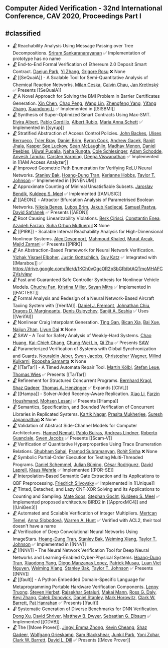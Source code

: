 ## Computer Aided Verification - 32nd International Conference, CAV 2020, Proceedings Part I
#classified
---
-	[🔓](https://doi.org/10.1007/978-3-030-53288-8_30) Reachability Analysis Using Message Passing over Tree Decompositions.
	[Sriram Sankaranarayanan](https://dblp.org/pid/82/1542.html)
	✅ Implementation of prototype has no name
-	[🔓](https://doi.org/10.1007/978-3-030-53288-8_8) End-to-End Formal Verification of Ethereum 2.0 Deposit Smart Contract.
	[Daejun Park](https://dblp.org/pid/152/3639-1.html), [Yi Zhang](https://dblp.org/pid/64/6544.html), [Grigore Rosu](https://dblp.org/pid/r/GrigoreRosu.html)
	❌ None
-	[🔓](https://doi.org/10.1007/978-3-030-53288-8_32) [[SeQuaiA]] - A Scalable Tool for Semi-Quantitative Analysis of Chemical Reaction Networks.
	[Milan Ceska](https://dblp.org/pid/213/3728.html), [Calvin Chau](https://dblp.org/pid/269/9591.html), [Jan Kretínský](https://dblp.org/pid/95/6511.html)
	✅ Presents [[SeQuaiA]]
-	[🔓](https://doi.org/10.1007/978-3-030-53288-8_29) A Novel Approach for Solving the BMI Problem in Barrier Certificates Generation.
	[Xin Chen](https://dblp.org/pid/24/1518-27.html), [Chao Peng](https://dblp.org/pid/85/6436.html), [Wang Lin](https://dblp.org/pid/36/5376.html), [Zhengfeng Yang](https://dblp.org/pid/68/3884.html), [Yifang Zhang](https://dblp.org/pid/227/1124.html), [Xuandong Li](https://dblp.org/pid/76/5446.html)
	✅ Implemented in [[SISBMI]]
-	[🔓](https://doi.org/10.1007/978-3-030-53288-8_10) Synthesis of Super-Optimized Smart Contracts Using Max-SMT.
	[Elvira Albert](https://dblp.org/pid/a/ElviraAlbert.html), [Pablo Gordillo](https://dblp.org/pid/167/4507.html), [Albert Rubio](https://dblp.org/pid/29/6684.html), [Maria Anna Schett](https://dblp.org/pid/185/2487.html)
	✅ Implemented in [[syrup]]
-	[🔓](https://doi.org/10.1007/978-3-030-53288-8_9) Stratified Abstraction of Access Control Policies.
	[John Backes](https://dblp.org/pid/97/8857.html), [Ulises Berrueco](https://dblp.org/pid/269/9629.html), [Tyler Bray](https://dblp.org/pid/269/9691.html), [Daniel Brim](https://dblp.org/pid/269/9566.html), [Byron Cook](https://dblp.org/pid/36/113.html), [Andrew Gacek](https://dblp.org/pid/84/6151.html), [Ranjit Jhala](https://dblp.org/pid/47/4244.html), [Kasper Søe Luckow](https://dblp.org/pid/13/11526.html), [Sean McLaughlin](https://dblp.org/pid/66/5402.html), [Madhav Menon](https://dblp.org/pid/159/9350.html), [Daniel Peebles](https://dblp.org/pid/79/6508.html), [Ujjwal Pugalia](https://dblp.org/pid/269/9487.html), [Neha Rungta](https://dblp.org/pid/66/4832.html), [Cole Schlesinger](https://dblp.org/pid/31/10028.html), [Adam Schodde](https://dblp.org/pid/269/9505.html), [Anvesh Tanuku](https://dblp.org/pid/269/9587.html), [Carsten Varming](https://dblp.org/pid/29/2675.html), [Deepa Viswanathan](https://dblp.org/pid/19/1723.html)
	✅ Implemented in [[IAM Access Analyzer]]
-	[🔓](https://doi.org/10.1007/978-3-030-53288-8_4) Improved Geometric Path Enumeration for Verifying ReLU Neural Networks.
	[Stanley Bak](https://dblp.org/pid/16/7787.html), [Hoang-Dung Tran](https://dblp.org/pid/160/7295.html), [Kerianne Hobbs](https://dblp.org/pid/200/8219.html), [Taylor T. Johnson](https://dblp.org/pid/96/11505.html)
	✅ Implemented in [[NNENUM]]
-	[🔓](https://doi.org/10.1007/978-3-030-53288-8_21) Approximate Counting of Minimal Unsatisfiable Subsets.
	[Jaroslav Bendík](https://dblp.org/pid/181/7743.html), [Kuldeep S. Meel](https://dblp.org/pid/129/1623.html)
	✅ Implemented [[AMUSIC]]
-	[🔓](https://doi.org/10.1007/978-3-030-53288-8_28) [[AEON]] - Attractor Bifurcation Analysis of Parametrised Boolean Networks.
	[Nikola Benes](https://dblp.org/pid/71/1110.html), [Lubos Brim](https://dblp.org/pid/92/3060.html), [Jakub Kadlecaj](https://dblp.org/pid/269/9668.html), [Samuel Pastva](https://dblp.org/pid/167/4487.html), [David Safránek](https://dblp.org/pid/86/2438.html)
	✅ Presents [[AEON]]
-	[🔓](https://doi.org/10.1007/978-3-030-53288-8_17) Root Causing Linearizability Violations.
	[Berk Çirisci](https://dblp.org/pid/217/2770.html), [Constantin Enea](https://dblp.org/pid/72/2839.html), [Azadeh Farzan](https://dblp.org/pid/89/148.html), [Suha Orhun Mutluergil](https://dblp.org/pid/170/4198.html)
	❌ None
-	[🔓](https://doi.org/10.1007/978-3-030-53288-8_27) [[PIRK]] - Scalable Interval Reachability Analysis for High-Dimensional Nonlinear Systems.
	[Alex Devonport](https://dblp.org/pid/236/4995.html), [Mahmoud Khaled](https://dblp.org/pid/153/9945.html), [Murat Arcak](https://dblp.org/pid/94/6666.html), [Majid Zamani](https://dblp.org/pid/34/9188.html)
	✅ Presents [[PIRK]]
-	[🔓](https://doi.org/10.1007/978-3-030-53288-8_3) An Abstraction-Based Framework for Neural Network Verification.
	[Yizhak Yisrael Elboher](https://dblp.org/pid/251/9586.html), [Justin Gottschlich](https://dblp.org/pid/56/2013.html), [Guy Katz](https://dblp.org/pid/23/10321.html)
	✅ Integrated with [[Marabou]]
	✅ https://drive.google.com/file/d/1KCh0vOgcOR2pSbGRdbtAQTmoMHAFC2Vs/view
-	[🔓](https://doi.org/10.1007/978-3-030-53288-8_31) Fast and Guaranteed Safe Controller Synthesis for Nonlinear Vehicle Models.
	[Chuchu Fan](https://dblp.org/pid/127/1756.html), [Kristina Miller](https://dblp.org/pid/269/9725.html), [Sayan Mitra](https://dblp.org/pid/07/3797.html)
	✅ Implemented in [[FACTEST]]
-	[🔓](https://doi.org/10.1007/978-3-030-53288-8_6) Formal Analysis and Redesign of a Neural Network-Based Aircraft Taxiing System with [[VerifAI]].
	[Daniel J. Fremont](https://dblp.org/pid/144/7602.html), [Johnathan Chiu](https://dblp.org/pid/249/2928.html), [Dragos D. Margineantu](https://dblp.org/pid/34/5356.html), [Denis Osipychev](https://dblp.org/pid/202/5662.html), [Sanjit A. Seshia](https://dblp.org/pid/s/SanjitASeshia.html)
	✅ Uses [[VerifAI]]
-	[🔓](https://doi.org/10.1007/978-3-030-53288-8_20) Nonlinear Craig Interpolant Generation.
	[Ting Gan](https://dblp.org/pid/50/5083.html), [Bican Xia](https://dblp.org/pid/07/587.html), [Bai Xue](https://dblp.org/pid/74/2716-1.html), [Naijun Zhan](https://dblp.org/pid/63/1911.html), [Liyun Dai](https://dblp.org/pid/08/10346.html)
	❌ None
-	[🔓](https://doi.org/10.1007/978-3-030-53288-8_26) SAW - A Tool for Safety Analysis of Weakly-Hard Systems.
	[Chao Huang](https://dblp.org/pid/18/4087.html), [Kai-Chieh Chang](https://dblp.org/pid/199/8216.html), [Chung-Wei Lin](https://dblp.org/pid/87/11.html), [Qi Zhu](https://dblp.org/pid/66/5923-2.html)
	✅ Presents [SAW](../Tools/Safety%20Analysis%20of%20Weakly-Hard%20Systems.md)
-	[🔓](https://doi.org/10.1007/978-3-030-53288-8_15) Parameterized Verification of Systems with Global Synchronization and Guards.
	[Nouraldin Jaber](https://dblp.org/pid/194/4203.html), [Swen Jacobs](https://dblp.org/pid/73/6880.html), [Christopher Wagner](https://dblp.org/pid/59/6876.html), [Milind Kulkarni](https://dblp.org/pid/47/1003.html), [Roopsha Samanta](https://dblp.org/pid/78/7445.html)
	❌ None
-	[🔓](https://doi.org/10.1007/978-3-030-53288-8_25) [[TarTar]] - A Timed Automata Repair Tool.
	[Martin Kölbl](https://dblp.org/pid/221/1706.html), [Stefan Leue](https://dblp.org/pid/20/6822.html), [Thomas Wies](https://dblp.org/pid/23/5398.html)
	✅ Presents [[TarTar]]
-	[🔓](https://doi.org/10.1007/978-3-030-53288-8_14) Refinement for Structured Concurrent Programs.
	[Bernhard Kragl](https://dblp.org/pid/138/6924.html), [Shaz Qadeer](https://dblp.org/pid/q/ShazQadeer.html), [Thomas A. Henzinger](https://dblp.org/pid/h/ThomasAHenzinger.html)
	✅ Expands [[CIVL]]
-	[🔓](https://doi.org/10.1007/978-3-030-53288-8_16) [[Hampa]] - Solver-Aided Recency-Aware Replication.
	[Xiao Li](https://dblp.org/pid/66/2069.html), [Farzin Houshmand](https://dblp.org/pid/232/9988.html), [Mohsen Lesani](https://dblp.org/pid/82/2603.html)
	✅ Presents [[Hampa]]
-	[🔓](https://doi.org/10.1007/978-3-030-53288-8_13) Semantics, Specification, and Bounded Verification of Concurrent Libraries in Replicated Systems.
	[Kartik Nagar](https://dblp.org/pid/120/1805.html), [Prasita Mukherjee](https://dblp.org/pid/263/6983.html), [Suresh Jagannathan](https://dblp.org/pid/j/SJagannathan.html)
	❌ None
-	[🔓](https://doi.org/10.1007/978-3-030-53288-8_12) Validation of Abstract Side-Channel Models for Computer Architectures.
	[Hamed Nemati](https://dblp.org/pid/127/4008.html), [Pablo Buiras](https://dblp.org/pid/07/7975.html), [Andreas Lindner](https://dblp.org/pid/28/610.html), [Roberto Guanciale](https://dblp.org/pid/12/5314.html), [Swen Jacobs](https://dblp.org/pid/73/6880.html)
	✅ Presents [[Scam-V]]
-	[🔓](https://doi.org/10.1007/978-3-030-53288-8_11) Verification of Quantitative Hyperproperties Using Trace Enumeration Relations.
	[Shubham Sahai](https://dblp.org/pid/170/7496.html), [Pramod Subramanyan](https://dblp.org/pid/27/8110.html), [Rohit Sinha](https://dblp.org/pid/04/4646-1.html)
	❌ None
-	[🔓](https://doi.org/10.1007/978-3-030-53288-8_18) Symbolic Partial-Order Execution for Testing Multi-Threaded Programs.
	[Daniel Schemmel](https://dblp.org/pid/119/0975.html), [Julian Büning](https://dblp.org/pid/223/5126.html), [César Rodríguez](https://dblp.org/pid/74/9958.html), [David Laprell](https://dblp.org/pid/265/5614.html), [Klaus Wehrle](https://dblp.org/pid/w/KlausWehrle.html)
	✅ Implemented [[POR-SE]]
-	[🔓](https://doi.org/10.1007/978-3-030-53288-8_24) Interpolation-Based Semantic Gate Extraction and Its Applications to QBF Preprocessing.
	[Friedrich Slivovsky](https://dblp.org/pid/55/10962.html)
	✅ Implemented in [[Unique]]
-	[🔓](https://doi.org/10.1007/978-3-030-53288-8_22) Tinted, Detached, and Lazy CNF-XOR Solving and Its Applications to Counting and Sampling.
	[Mate Soos](https://dblp.org/pid/32/7137.html), [Stephan Gocht](https://dblp.org/pid/205/6044.html), [Kuldeep S. Meel](https://dblp.org/pid/129/1623.html)
	✅ Implemented proposed architecture BIRD2 in [[ApproxMC4]] and [[UniGen3]]
-	[🔓](https://doi.org/10.1007/978-3-030-53288-8_23) Automated and Scalable Verification of Integer Multipliers.
	[Mertcan Temel](https://dblp.org/pid/269/9779.html), [Anna Slobodová](https://dblp.org/pid/34/5435.html), [Warren A. Hunt](https://dblp.org/pid/09/7554.html)
	✅ Verified with ACL2, their tool doesn't have a name
-	[🔓](https://doi.org/10.1007/978-3-030-53288-8_2) Verification of Deep Convolutional Neural Networks Using ImageStars.
	[Hoang-Dung Tran](https://dblp.org/pid/160/7295.html), [Stanley Bak](https://dblp.org/pid/16/7787.html), [Weiming Xiang](https://dblp.org/pid/72/5686.html), [Taylor T. Johnson](https://dblp.org/pid/96/11505.html)
	✅ Implemented in [[NNV]]
-	[🔓](https://doi.org/10.1007/978-3-030-53288-8_1) [[NNV]] - The Neural Network Verification Tool for Deep Neural Networks and Learning-Enabled Cyber-Physical Systems.
	[Hoang-Dung Tran](https://dblp.org/pid/160/7295.html), [Xiaodong Yang](https://dblp.org/pid/19/1551.html), [Diego Manzanas Lopez](https://dblp.org/pid/215/3580.html), [Patrick Musau](https://dblp.org/pid/215/3389.html), [Luan Viet Nguyen](https://dblp.org/pid/144/7613.html), [Weiming Xiang](https://dblp.org/pid/72/5686.html), [Stanley Bak](https://dblp.org/pid/16/7787.html), [Taylor T. Johnson](https://dblp.org/pid/96/11505.html)
	✅ Presents [[NNV]]
-	[🔓](https://doi.org/10.1007/978-3-030-53288-8_19) [[fault]] - A Python Embedded Domain-Specific Language for Metaprogramming Portable Hardware Verification Components.
	[Lenny Truong](https://dblp.org/pid/173/8194.html), [Steven Herbst](https://dblp.org/pid/164/5403.html), [Rajsekhar Setaluri](https://dblp.org/pid/148/6519.html), [Makai Mann](https://dblp.org/pid/233/0746.html), [Ross G. Daly](https://dblp.org/pid/149/0146.html), [Keyi Zhang](https://dblp.org/pid/164/6584.html), [Caleb Donovick](https://dblp.org/pid/160/0667.html), [Daniel Stanley](https://dblp.org/pid/253/7515.html), [Mark Horowitz](https://dblp.org/pid/h/MarkHorowitz.html), [Clark W. Barrett](https://dblp.org/pid/b/ClarkWBarrett.html), [Pat Hanrahan](https://dblp.org/pid/h/PatHanrahan.html)
	✅ Presents [[fault]]
-	[🔓](https://doi.org/10.1007/978-3-030-53288-8_5) Systematic Generation of Diverse Benchmarks for DNN Verification.
	[Dong Xu](https://dblp.org/pid/09/3493.html), [David Shriver](https://dblp.org/pid/202/8415.html), [Matthew B. Dwyer](https://dblp.org/pid/d/MatthewBDwyer.html), [Sebastian G. Elbaum](https://dblp.org/pid/e/SebastianGElbaum.html)
	✅ Implemented [[GDVB]]
-	[🔓](https://doi.org/10.1007/978-3-030-53288-8_7) The [[Move Prover]].
	[Jingyi Emma Zhong](https://dblp.org/pid/269/9589.html), [Kevin Cheang](https://dblp.org/pid/239/0135.html), [Shaz Qadeer](https://dblp.org/pid/q/ShazQadeer.html), [Wolfgang Grieskamp](https://dblp.org/pid/g/WolfgangGrieskamp.html), [Sam Blackshear](https://dblp.org/pid/86/8008.html), [Junkil Park](https://dblp.org/pid/02/8785.html), [Yoni Zohar](https://dblp.org/pid/147/6088.html), [Clark W. Barrett](https://dblp.org/pid/b/ClarkWBarrett.html), [David L. Dill](https://dblp.org/pid/d/DavidLDill.html)
	✅ Presents [[Move Prover]]

